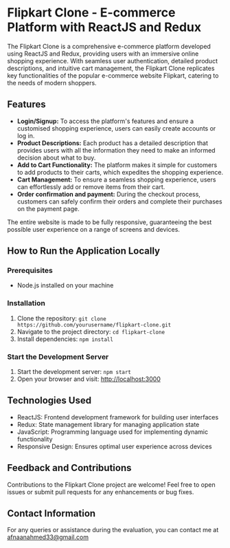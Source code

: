 # Flipkart Clone - E-commerce Platform with ReactJS and Redux

The Flipkart Clone is a comprehensive e-commerce platform developed using ReactJS and Redux, providing users with an immersive online shopping experience. With seamless user authentication, detailed product descriptions, and intuitive cart management, the Flipkart Clone replicates key functionalities of the popular e-commerce website Flipkart, catering to the needs of modern shoppers.

## Features
- **Login/Signup:** To access the platform's features and ensure a customised shopping experience, users can easily create accounts or log in.
- **Product Descriptions:** Each product has a detailed description that provides users with all the information they need to make an informed decision about what to buy.
- **Add to Cart Functionality:** The platform makes it simple for customers to add products to their carts, which expedites the shopping experience.
- **Cart Management:** To ensure a seamless shopping experience, users can effortlessly add or remove items from their cart.
- **Order confirmation and payment:** During the checkout process, customers can safely confirm their orders and complete their purchases on the payment page.

The entire website is made to be fully responsive, guaranteeing the best possible user experience on a range of screens and devices.


## How to Run the Application Locally
### Prerequisites
- Node.js installed on your machine

### Installation
1. Clone the repository: `git clone https://github.com/yourusername/flipkart-clone.git`
2. Navigate to the project directory: `cd flipkart-clone`
3. Install dependencies: `npm install`

### Start the Development Server
1. Start the development server: `npm start`
2. Open your browser and visit: [http://localhost:3000](http://localhost:3000)

## Technologies Used
- ReactJS: Frontend development framework for building user interfaces
- Redux: State management library for managing application state
- JavaScript: Programming language used for implementing dynamic functionality
- Responsive Design: Ensures optimal user experience across devices

## Feedback and Contributions
Contributions to the Flipkart Clone project are welcome! Feel free to open issues or submit pull requests for any enhancements or bug fixes.

## Contact Information
For any queries or assistance during the evaluation, you can contact me at afnaanahmed33@gmail.com
